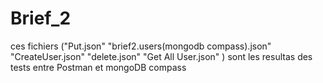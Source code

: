 # Brief_2

ces fichiers ("Put.json" "brief2.users(mongodb compass).json" "CreateUser.json" "delete.json" "Get All User.json" ) sont les resultas des tests entre Postman et mongoDB compass
